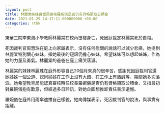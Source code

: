 ```yaml
---
layout: post
title: 林麗棠妹妹冀當局審核羅婉儀是否仍有資格領取公積金
date: 2021-01-29 14:17:11.000000000 +08:00
categories: rthk
---
```


東華三院李東海小學教師林麗棠在校內墮樓身亡，死因庭裁定林麗棠死於自殺。

死因裁判官周慧珠在庭上向家屬表示，沒有任何慰問的說話可以減少悲痛，她提到林麗棠特別關心妹妹，指她最後的短訊仍擔心妹妹，希望妹妹可以想起姊姊，作為她的力量及勇氣。林麗棠的爸爸在庭上痛哭落淚。

林麗棠的妹妹林麗珠在庭外形容自己20個月來真的很辛苦，感謝死因庭裁判官還她姊姊一個公道、認同姊姊在工作上沒有大錯、在工作上有熱誠等，期間她多次落淚。她希望教育局能認真審核時任校長羅婉儀是否仍有資格領取公積金，又指最初對羅婉儀抱有歉意，但經過多日聆訊，對她企圖想推卸責任表示遺憾。

羅婉儀在庭外用雨傘遮擋自己樣貌，她向傳媒表示，死因裁判官的說法，與事實有距離。

